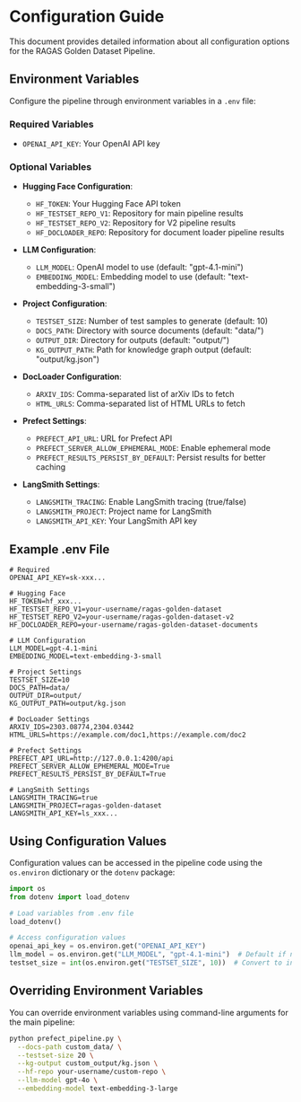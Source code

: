 # Configuration Guide

This document provides detailed information about all configuration options for the RAGAS Golden Dataset Pipeline.

## Environment Variables

Configure the pipeline through environment variables in a `.env` file:

### Required Variables

- `OPENAI_API_KEY`: Your OpenAI API key

### Optional Variables

- **Hugging Face Configuration**:
  - `HF_TOKEN`: Your Hugging Face API token
  - `HF_TESTSET_REPO_V1`: Repository for main pipeline results
  - `HF_TESTSET_REPO_V2`: Repository for V2 pipeline results
  - `HF_DOCLOADER_REPO`: Repository for document loader pipeline results

- **LLM Configuration**:
  - `LLM_MODEL`: OpenAI model to use (default: "gpt-4.1-mini")
  - `EMBEDDING_MODEL`: Embedding model to use (default: "text-embedding-3-small")

- **Project Configuration**:
  - `TESTSET_SIZE`: Number of test samples to generate (default: 10)
  - `DOCS_PATH`: Directory with source documents (default: "data/")
  - `OUTPUT_DIR`: Directory for outputs (default: "output/")
  - `KG_OUTPUT_PATH`: Path for knowledge graph output (default: "output/kg.json")

- **DocLoader Configuration**:
  - `ARXIV_IDS`: Comma-separated list of arXiv IDs to fetch
  - `HTML_URLS`: Comma-separated list of HTML URLs to fetch

- **Prefect Settings**:
  - `PREFECT_API_URL`: URL for Prefect API
  - `PREFECT_SERVER_ALLOW_EPHEMERAL_MODE`: Enable ephemeral mode
  - `PREFECT_RESULTS_PERSIST_BY_DEFAULT`: Persist results for better caching

- **LangSmith Settings**:
  - `LANGSMITH_TRACING`: Enable LangSmith tracing (true/false)
  - `LANGSMITH_PROJECT`: Project name for LangSmith
  - `LANGSMITH_API_KEY`: Your LangSmith API key

## Example .env File

```
# Required
OPENAI_API_KEY=sk-xxx...

# Hugging Face
HF_TOKEN=hf_xxx...
HF_TESTSET_REPO_V1=your-username/ragas-golden-dataset
HF_TESTSET_REPO_V2=your-username/ragas-golden-dataset-v2
HF_DOCLOADER_REPO=your-username/ragas-golden-dataset-documents

# LLM Configuration
LLM_MODEL=gpt-4.1-mini
EMBEDDING_MODEL=text-embedding-3-small

# Project Settings
TESTSET_SIZE=10
DOCS_PATH=data/
OUTPUT_DIR=output/
KG_OUTPUT_PATH=output/kg.json

# DocLoader Settings
ARXIV_IDS=2303.08774,2304.03442
HTML_URLS=https://example.com/doc1,https://example.com/doc2

# Prefect Settings
PREFECT_API_URL=http://127.0.0.1:4200/api
PREFECT_SERVER_ALLOW_EPHEMERAL_MODE=True
PREFECT_RESULTS_PERSIST_BY_DEFAULT=True

# LangSmith Settings
LANGSMITH_TRACING=true
LANGSMITH_PROJECT=ragas-golden-dataset
LANGSMITH_API_KEY=ls_xxx...
```

## Using Configuration Values

Configuration values can be accessed in the pipeline code using the `os.environ` dictionary or the `dotenv` package:

```python
import os
from dotenv import load_dotenv

# Load variables from .env file
load_dotenv()

# Access configuration values
openai_api_key = os.environ.get("OPENAI_API_KEY")
llm_model = os.environ.get("LLM_MODEL", "gpt-4.1-mini")  # Default if not set
testset_size = int(os.environ.get("TESTSET_SIZE", 10))  # Convert to int
```

## Overriding Environment Variables

You can override environment variables using command-line arguments for the main pipeline:

```bash
python prefect_pipeline.py \
  --docs-path custom_data/ \
  --testset-size 20 \
  --kg-output custom_output/kg.json \
  --hf-repo your-username/custom-repo \
  --llm-model gpt-4o \
  --embedding-model text-embedding-3-large
``` 